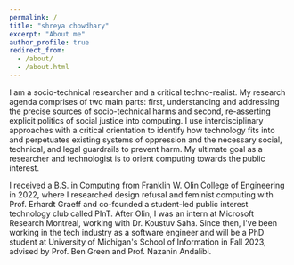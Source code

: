 ```yaml
---
permalink: /
title: "shreya chowdhary"
excerpt: "About me"
author_profile: true
redirect_from: 
  - /about/
  - /about.html
---
```


I am a socio-technical researcher and a critical techno-realist. My research agenda comprises of two main parts: first, understanding and addressing the precise sources of socio-technical harms and second, re-asserting explicit politics of social justice into computing. I use interdisciplinary approaches with a critical orientation to identify how technology fits into and perpetuates existing systems of oppression and the necessary social, technical, and legal guardrails to prevent harm. My ultimate goal as a researcher and technologist is to orient computing towards the public interest.

I received a B.S. in Computing from Franklin W. Olin College of Engineering in 2022, where I researched design refusal and feminist computing with Prof. Erhardt Graeff and co-founded a student-led public interest technology club called PInT. After Olin, I was an intern at Microsoft Research Montreal, working with Dr. Koustuv Saha. Since then, I've been working in the tech industry as a software engineer and will be a PhD student at University of Michigan's School of Information in Fall 2023, advised by Prof. Ben Green and Prof. Nazanin Andalibi.
